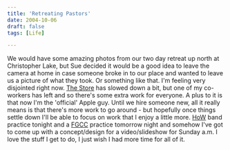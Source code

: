 ```yaml
---
title: 'Retreating Pastors'
date: 2004-10-06
draft: false
tags: [Life]

---
```


We would have some amazing photos from our two day retreat up north at Christopher Lake, but Sue decided it would be a good idea to leave the camera at home in case someone broke in to our place and wanted to leave us a picture of what they took. Or something like that. I'm feeling very disjointed right now. [The Store](http://ccs.usask.ca) has slowed down a bit, but one of my co-workers has left and so there's some extra work for everyone. A plus to it is that now I'm the 'official' Apple guy. Until we hire someone new, all it really means is that there's more work to go around - but hopefully once things settle down I'll be able to focus on work that I enjoy a little more. [HoW](http://houseofworship.blogspot.com/) band practice tonight and a [FGCC](http://www.forestgrovecc.com) practice tomorrow night and somehow I've got to come up with a concept/design for a video/slideshow for Sunday a.m. I love the stuff I get to do, I just wish I had more time for all of it.